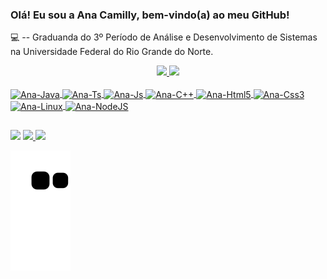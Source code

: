 ### Olá! Eu sou a Ana Camilly, bem-vindo(a) ao meu GitHub!

💻 -- Graduanda do 3º Período de Análise e Desenvolvimento de Sistemas na Universidade Federal do Rio Grande do Norte.

 <div align="center">
   <a href="https://github.com/anacamilly">
   <img height="150em" src="https://github-readme-stats.vercel.app/api?username=anacamilly&count_private=true&include_all_commits=true&show_icons=true&theme=tokyonight&hide_border=false&show_owner=true" />
   <img height="150em" src="https://github-readme-stats.vercel.app/api/top-langs/?username=anacamilly&theme=tokyonight&hide_border=false&&layout=compact" />

</div>
  
  <div style="display: inline_block"><br>
      <img align="center" alt="Ana-Java" height="30" width="40" src="https://cdn.jsdelivr.net/gh/devicons/devicon/icons/java/java-original.svg" />
      <img align="center" alt="Ana-Ts" height="30" width="40" src="https://cdn.jsdelivr.net/gh/devicons/devicon/icons/typescript/typescript-original.svg"  />
      <img align="center" alt="Ana-Js" height="30" width="40" src="https://cdn.jsdelivr.net/gh/devicons/devicon/icons/javascript/javascript-original.svg"  />
      <img align="center" alt="Ana-C++" height="30" width="40" src="https://cdn.jsdelivr.net/gh/devicons/devicon/icons/cplusplus/cplusplus-original.svg" />
      <img align="center" alt="Ana-Html5" height="30" width="40" src="https://cdn.jsdelivr.net/gh/devicons/devicon/icons/html5/html5-original.svg"  />
      <img align="center" alt="Ana-Css3" height="30" width="40" src="https://cdn.jsdelivr.net/gh/devicons/devicon/icons/css3/css3-original.svg" />
      <img align="center" alt="Ana-Linux" height="30" width="40" src="https://cdn.jsdelivr.net/gh/devicons/devicon/icons/linux/linux-original.svg" />
      <img align="center" alt="Ana-NodeJS" height="30" width="40" src="https://cdn.jsdelivr.net/gh/devicons/devicon/icons/nodejs/nodejs-original.svg" />
  </div>
  
##
 
<div> 
  <!--<a href="http://api.whatsapp.com/send?phone=5584987436078" target="_blank"><img src="https://img.shields.io/badge/WhatsApp-25D366?style=for-the-badge&logo=whatsapp&logoColor=white" target="_blank"></a>-->
  <a href="https://instagram.com/anacamillyguedes" target="_blank"><img src="https://img.shields.io/badge/-Instagram-%23E4405F?style=for-the-badge&logo=instagram&logoColor=white" target="_blank"></a>
  <a href = "mailto:anacamillyguedes2@gmail.com"><img src="https://img.shields.io/badge/-Gmail-%23333?style=for-the-badge&logo=gmail&logoColor=white" target="_blank">   </a>
  <a href="https://www.linkedin.com/in/ana-camilly-g-15651119a/" target="_blank"><img src="https://img.shields.io/badge/-LinkedIn-%230077B5?style=for-the-badge&logo=linkedin&logoColor=white" target="_blank"></a> 
  
  ![Snake animation](https://github.com/anacamilly/anacamilly/blob/output/github-contribution-grid-snake.svg)
  

